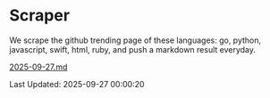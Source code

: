 # Scraper

We scrape the github trending page of these languages: go, python, javascript, swift, html, ruby, and push a markdown result everyday.

[2025-09-27.md](https://github.com/henson/Scraper/blob/master/2025-09-27.md)

Last Updated: 2025-09-27 00:00:20